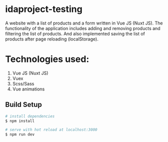 # idaproject-testing

A website with a list of products and a form written in Vue JS (Nuxt JS). 
The functionality of the application includes adding and removing products and filtering the list of products. 
And also implemented saving the list of products after page reloading (localStorage).

# Technologies used:
1) Vue JS (Nuxt JS)
2) Vuex
3) Scss/Sass
4) Vue animations

## Build Setup

```bash
# install dependencies
$ npm install

# serve with hot reload at localhost:3000
$ npm run dev
